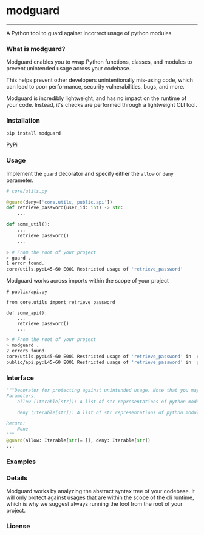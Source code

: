 # modguard
---
A Python tool to guard against incorrect usage of python modules.


### What is modguard?
Modguard enables you to wrap Python functions, classes, and modules to prevent unintended usage across your codebase.

This helps prevent other developers unintentionally mis-using code, which can lead to poor performance, security vulnerabilities, bugs, and more.

Modguard is incredibly lightweight, and has no impact on the runtime of your code. Instead, it's checks are performed through a lightweight CLI tool.

### Installation
```bash
pip install modguard
```
[PyPi](#TODO)

### Usage
Implement the `guard` decorator and specify either the `allow` or `deny` parameter.
```python
# core/utils.py

@guard(deny=['core.utils, public.api'])
def retrieve_password(user_id: int) -> str:
    ...

def some_util():
    ...
    retrieve_password()
    ...
```
```bash
> # From the root of your project
> guard .
1 error found.
core/utils.py:L45-60 E001 Restricted usage of 'retrieve_password'
```
Modguard works across imports within the scope of your project
```
# public/api.py

from core.utils import retrieve_password

def some_api():
    ...
    retrieve_password()
    ...
```
```bash
> # From the root of your project
> modguard .
2 errors found.
core/utils.py:L45-60 E001 Restricted usage of 'retrieve_password' in 'core.utils.some_util'
public/api.py:L45-60 E001 Restricted usage of 'retrieve_password' in 'public.api.some_api'
```

### Interface
```python
"""Decorator for protecting against unintended usage. Note that you may only specify `allow` or `deny`, but not both.
Parameters:
    allow (Iterable[str]): A list of str representations of python module paths that are allowed to implement the decorated object.

    deny (Iterable[str]): A list of str representations of python module paths that are not allowed to implement the decorated object 

Return:
    None
"""
@guard(allow: Iterable[str]= [], deny: Iterable[str])
...
```




### Examples



### Details
Modguard works by analyzing the abstract syntax tree of your codebase. It will only protect against usages that are within the scope of the cli runtime, which is why we suggest always running the tool from the root of your project.

### License
